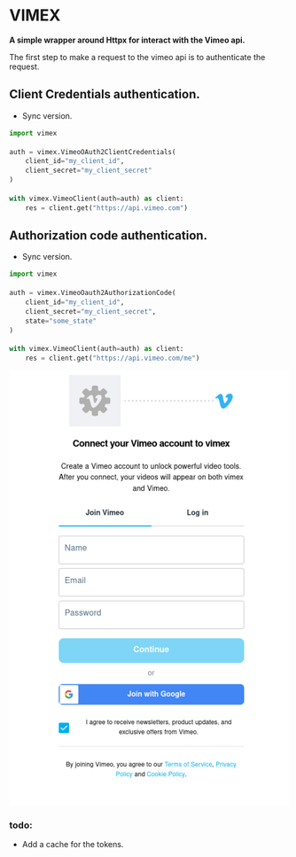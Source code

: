# VIMEX

**A simple wrapper around Httpx for interact with the Vimeo api.**

The first step to make a request to the vimeo api is to authenticate the request.

## Client Credentials authentication.

* Sync version.

```python
import vimex

auth = vimex.VimeoOAuth2ClientCredentials(
    client_id="my_client_id",
    client_secret="my_client_secret"
)

with vimex.VimeoClient(auth=auth) as client:
    res = client.get("https://api.vimeo.com")
```

## Authorization code authentication.

* Sync version.

```python
import vimex

auth = vimex.VimeoOauth2AuthorizationCode(
    client_id="my_client_id",
    client_secret="my_client_secret",
    state="some_state"
)

with vimex.VimeoClient(auth=auth) as client:
    res = client.get("https://api.vimeo.com/me")

```

![alt text](https://github.com/LesPrimus/vimex/blob/master/img/canvas.png?raw=true)

### todo:

- Add a cache for the tokens.
